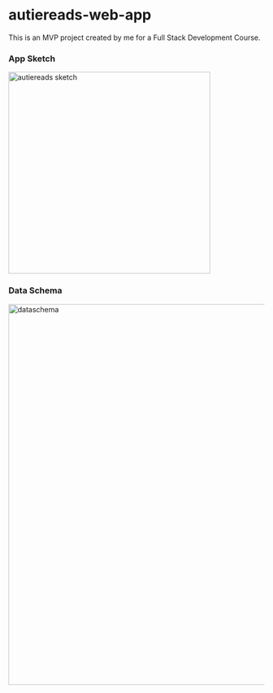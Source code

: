# autiereads-web-app
This is an MVP project created by me for a Full Stack Development Course.

### App Sketch

<img width="397" alt="autiereads sketch" src="https://user-images.githubusercontent.com/113172663/214556894-8a26becf-dda8-473a-b427-19cab22018c2.png">

### Data Schema

<img width="749" alt="dataschema" src="https://user-images.githubusercontent.com/113172663/214549925-93391b1b-82ff-4347-a365-ea808ab1a71a.png">

